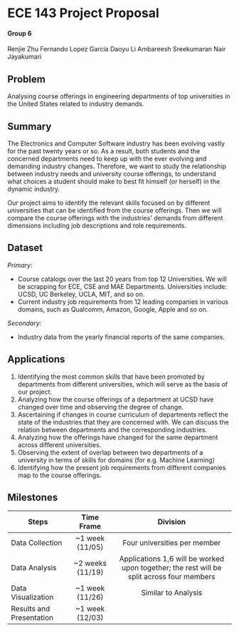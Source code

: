 # ECE 143 Project Proposal
#### Group 6
Renjie Zhu
Fernando Lopez Garcia
Daoyu Li
Ambareesh Sreekumaran Nair Jayakumari

## Problem
Analysing course offerings in engineering departments of top universities in the United States related to industry demands.

## Summary
The Electronics and Computer Software industry has been evolving vastly for the past twenty years or so. As a result, both students and the concerned departments need to keep up with the ever evolving and demanding industry changes. Therefore, we want to study the relationship between industry needs and university course offerings, to understand what choices a student should make to best fit himself (or herself) in the dynamic industry.

Our project aims to identify the relevant skills focused on by different universities that can be identified from the course offerings. Then we will compare the course offerings with the industries' demands from different dimensions including job descriptions and role requirements.

## Dataset
*Primary:*
- Course catalogs over the last 20 years from top 12 Universities. We will be scrapping for ECE, CSE and MAE Departments. Universities include: UCSD, UC Berkeley, UCLA, MIT, and so on.
- Current industry job requirements from 12 leading companies in various domains, such as Qualcomm, Amazon, Google, Apple and so on.

*Secondary:*
- Industry data from the yearly financial reports of the same companies.

## Applications
1. Identifying the most common skills that have been promoted by departments from different universities, which will serve as the basis of our project.
2. Analyzing how the course offerings of a department at UCSD have changed over time and observing the degree of change.
3. Ascertaining if changes in course curriculum of departments reflect the state of the industries that they are concerned with. We can discuss the relation between departments and the corresponding industries.
4. Analyzing how the offerings have changed for the same department across different universities.
5. Observing the extent of overlap between two departments of a university in terms of skills for domains (for e.g. Machine Learning)
6. Identifying how the present job requirements from different companies map to the course offerings.

## Milestones
| Steps                    | Time Frame       | Division                     |
| ------------------------ |:----------------:| :---------------------------:|
| Data Collection          | ~1 week (11/05)  | Four universities per member |
| Data Analysis            | ~2 weeks (11/19) | Applications 1,6 will be worked upon together; the rest will be split across four members  |
| Data Visualization       | ~1 week (11/26)  |  Similar to Analysis         |
| Results and Presentation | ~1 week (12/03)  |                              | 
